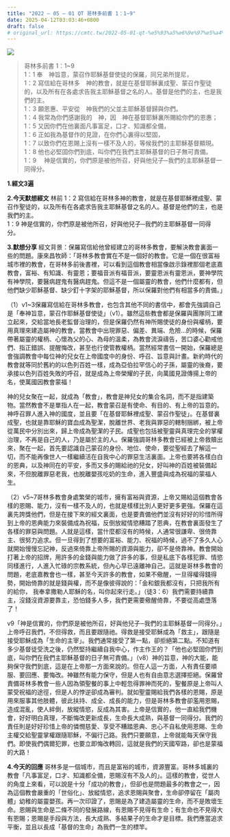 ```yaml
---
title: "2022 – 05 – 01 QT 哥林多前書 1：1~9"
date: 2025-04-12T03:03:46+0800
draft: false
# original_url: https://cmtc.tw/2022-05-01-qt-%e5%93%a5%e6%9e%97%e5%a4%9a%e5%89%8d%e6%9b%b8-1%ef%bc%9a19
---
```


![](/images/qt.jpg)
> 哥林多前書 1：1\~9  
> 1：1 奉　神旨意，蒙召作耶穌基督使徒的保羅，同兄弟所提尼，  
> 1：2 寫信給在哥林多　神的教會，就是在基督耶穌裏成聖、蒙召作聖徒的，以及所有在各處求告我主耶穌基督之名的人。基督是他們的主，也是我們的主。  
> 1：3 願恩惠、平安從　神我們的父並主耶穌基督歸與你們。  
> 1：4 我常為你們感謝我的　神，因　神在基督耶穌裏所賜給你們的恩惠；  
> 1：5 又因你們在他裏面凡事富足，口才、知識都全備，  
> 1：6 正如我為基督作的見證，在你們心裏得以堅固，  
> 1：7 以致你們在恩賜上沒有一樣不及人的，等候我們的主耶穌基督顯現。  
> 1：8 他也必堅固你們到底，叫你們在我們主耶穌基督的日子無可責備。  
> 1：9 　神是信實的，你們原是被他所召，好與他兒子─我們的主耶穌基督一同得分。

**1.經文3遍**

**2.今天默想經文**
林前 1：2 寫信給在哥林多神的教會，就是在基督耶穌裡成聖、蒙召作聖徒的，以及所有在各處求告我主耶穌基督之名的人。基督是他們的主，也是我們的主。  
1：9 神是信實的，你們原是被他所召，好與他兒子─我們的主耶穌基督一同得分。

**3.默想分享**
經文背景：保羅寫信給他曾經建立的哥林多教會，要解決教會裏面一些的問題。康來昌牧師：「哥林多教會實在不是一個好的教會。它是一個在很富裕城市裡的教會，在哥林多前後書裡，可以看到這個教會相當像啟示錄裡那個老底嘉教會，富裕、有知識、有靈恩；要福音派有福音派，要靈恩派有靈恩派，要神學院有神學院，要醫病趕鬼有醫病趕鬼。但這不是一個屬靈的教會，他們什麼都有，但他們缺少耶穌基督、缺少釘十字架的耶穌基督，所以保羅對他們有相當多的責備。」

（1）v1\~3保羅寫信給在哥林多教會，也包含其他不同的書信中，都會先強調自己是「奉神旨意，蒙召作耶穌基督使徒」（v1）。雖然這些教會都是保羅與團隊同工建立起來，交給當地長老監督治理的，但是保羅仍然有神所賜使徒的身份與權柄，要用真理來建造屬神的教會。當教會中出現罪惡、偏差、異端、危險…的時候，保羅帶著屬靈的權柄、心懷為父的心、為母的溫柔，為教會流淚禱告，苦口婆心勸戒他們、指正錯誤、提醒悔改，甚至也行使管教權柄。當然經常書信一開始，保羅總是會強調教會中每位神的兒女在上帝國度中的身份、呼召、旨意與計畫。新約時代的教會就等同於舊約的以色列百姓一樣，成為亞伯拉罕信心的子孫，屬靈的後裔，要承接以色列百姓失敗的呼召，就是成為上帝榮耀的子民，向萬國見證傳揚上帝的名，使萬國因教會蒙福！

神的兒女聚在一起，就成為「教會」，教會是神兒女的集合名詞，而不是指建築物。當然教會不是單指人在一起，教會蒙召是有使命、有目的、有上帝的旨意的。神呼召罪人進入神的國度，並且要「在基督耶穌裡成聖、蒙召作聖徒」。在基督裏成聖，也就是靠耶穌的寶血成為聖潔，脫離世界、老我與罪惡的轄制捆綁，被上帝從萬民中分別出來，歸上帝成為聖潔的子民。成聖也包括被聖靈與真理完全的掌權治理，不再是自己的人，乃是屬於主的人。保羅強調哥林多教會已經被上帝救贖出來，聚在一起，首先要認識自己蒙召的身份、地位、使命，要從聖經去了解這一切，而不能再像世人一樣繼續活在自我中心的罪惡生活裏面。上帝也要將各樣白白的恩典，以及神同在的平安，多而又多的賜給祂的兒女，好叫神的百姓被裝備起來，不但脫離罪惡老我，也脫離嬰孩吃奶的生命，進入豐盛與成為祝福的蒙福人生。

（2）v5\~7哥林多教會身處繁榮的城市，擁有富裕與資源，上帝又賜給這個教會各樣的恩賜、能力，沒有一樣不及人的，也就是樣樣比別人更好更多更強。保羅在這裏先誇獎他們，但是在接下來的經文裏面，也是要責備他們並沒有好好的珍惜所得到上帝的恩典能力來裝備成為祝福，反倒放縱情慾糟踏了恩典，在教會裏面發生了各樣的罪惡與問題。人就是這樣，當什麼都沒有的時候，人通常很謙卑、很倚靠主、很努力追求。但一旦得到了想要的富裕、能力、祝福的時候，過不了多久人心就開始慢慢忘記神，反過來倚靠上帝所賜的資源與能力，卻不是倚靠神。教會開始打著上帝的招牌，用許多的金錢與能力做了許多的事，但是私底下各樣犯罪、情慾同樣進行，人進入忙碌的宗教系統，但內心早已遠離神自己。這就是哥林多教會的問題，老底嘉教會也一樣，甚至今天許多的教會，如果不儆醒，一旦得權得錢得勢，開始倚靠的就是錢與權，而不是像彼得說的：「金和銀我都沒有，只把我所有的給你， 我奉拿撒勒人耶穌的名，叫你起來行走。」（徒3：6）我們需要持續靠主，沒錢沒資源要靠主，恐怕錢多人多，我們更需要儆醒倚靠，不要從高處墮落了！

v9「神是信實的，你們原是被他所召，好與他兒子─我們的主耶穌基督一同得分。」上帝呼召我們，不但得救，而且要跟隨祂。得救是接受耶穌成為「救主」，跟隨是接受耶穌成為「生命的主宰」。我們通常接受了第一點，卻拒絕第二點。不知道有多少基督徒受洗之後，仍然堅持繼續自我中心，作主作王的？「他也必堅固你們到底，叫你們在我們主耶穌基督的日子無可責備。」（v8）神的旨意，神的大能，能夠保守我們到底，這是在上帝那一方面來說的。但在人這一方面，人有責任要順服、要回應、要悔改。神雖然有能力保守，但是人也有自由意志選擇拒絕。保羅曾責備哥林多教會一些人因為領聖餐的事上中輕忽得罪神而死的，聖餐原是上帝叫人蒙受祝福的途徑，但是人的悖逆卻成為審判。就如聖靈賜給我們各樣的恩賜，原是用來服事其他肢體，彼此扶持、成全、成長的能力，但是哥林多教會卻濫用恩賜，造成混亂，使人絆倒，放縱情慾，反成為其害。上帝是信實的，他一直給我們機會，好好明白真理，不斷悔改更新成長，生命長大成熟，與基督一同得分。我們的責任則是好好珍惜上帝的憐憫慈愛、享受不糟踏恩典、忠心不自私使用恩賜、生命主權交給聖靈掌權跟隨耶穌，不偏行己路。我們只要願意，上帝就能每天保守我們。即使我們偶爾犯罪，也要立即悔改轉回，這就是我們的天國窄路，卻也是蒙福的大路！

**4.今天的回應**
哥林多是一個城市，而且是富裕的城市，資源豐富。哥林多城裏的教會「凡事富足，口才、知識都全備，恩賜沒有不及人的」。這樣的教會，從世人的角度上來看，可以說是十分「成功的教會」，但卻也是問題最多的教會之一，因為這個教會嚴重的「世俗化」、放縱情慾，追求恩賜與聚會，生命卻停留在「屬肉體」幼稚的屬靈嬰孩。再一次印證了，恩賜是為了建造屬靈的生命，而不是敗壞生命。恩賜與生命是二條不同的發展路線，有恩賜不見得有生命；有生命也不見得大有恩賜；恩賜是手段與方法，長大成熟、多結果子的生命才是目標。我們應當追求平衡，並且以長成「基督的生命」為我們一生的標竿。
